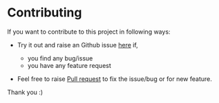 # Contributing

If you want to contribute to this project in following ways:

* Try it out and raise an Github issue [here](https://github.com/surajincloud/kubectl-eks/issues) if,
  - you find any bug/issue
  - you have any feature request

* Feel free to raise [Pull request](https://github.com/surajincloud/kubectl-eks/pulls) to fix the issue/bug or for new feature.

Thank you :)